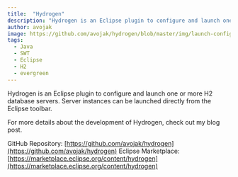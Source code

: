 ```yaml
---
title:  "Hydrogen"
description: "Hydrogen is an Eclipse plugin to configure and launch one or more H2 database servers"
author: avojak
image: https://github.com/avojak/hydrogen/blob/master/img/launch-config.png?raw=true
tags:
  - Java
  - SWT
  - Eclipse
  - H2
  - evergreen
---
```


Hydrogen is an Eclipse plugin to configure and launch one or more H2 database servers. Server instances can be launched directly from the Eclipse toolbar.

For more details about the development of Hydrogen, check out my blog post.

GitHub Repository: [https://github.com/avojak/hydrogen](https://github.com/avojak/hydrogen)
Eclipse Marketplace: [https://marketplace.eclipse.org/content/hydrogen](https://marketplace.eclipse.org/content/hydrogen)